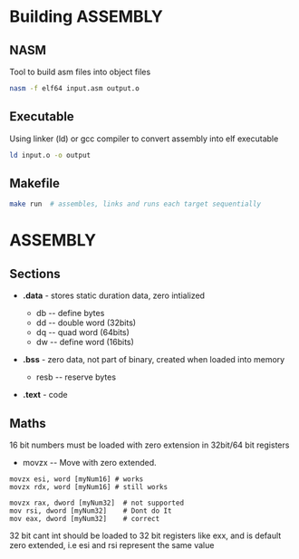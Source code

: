 # Building ASSEMBLY

## NASM
Tool to build asm files into object files

```BASH
nasm -f elf64 input.asm output.o

```

## Executable

Using linker (ld) or gcc compiler to convert assembly into elf executable
```BASH
ld input.o -o output
```


## Makefile

```BASH
make run  # assembles, links and runs each target sequentially 
```

# ASSEMBLY
## Sections 
* **.data** - stores static duration data, zero  intialized 
    - db -- define bytes
    - dd -- double word (32bits)
    - dq -- quad word (64bits)
    - dw -- define word (16bits)

* **.bss** - zero data, not part of binary, created when loaded into memory
    - resb -- reserve bytes

* **.text** - code 
  
## Maths
16 bit numbers must be loaded with zero extension in 32bit/64 bit registers
- movzx -- Move with zero extended. 
``` ASM
movzx esi, word [myNum16] # works
movzx rdx, word [myNum16] # still works

movzx rax, dword [myNum32]  # not supported
mov rsi, dword [myNum32]    # Dont do It
mov eax, dword [myNum32]    # correct
```
32 bit cant int should be loaded to 32 bit registers like exx, and is default zero extended, i.e esi and rsi represent the same value  